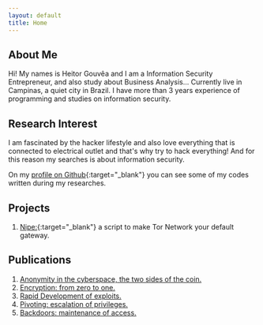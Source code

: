 ```yaml
---
layout: default
title: Home
---
```


## About Me

Hi! My names is Heitor Gouvêa and I am a Information Security Entrepreneur,
 and also study about Business Analysis...
Currently live in Campinas, a quiet city in Brazil. I have more than 3 years experience
of programming and studies on information security.

## Research Interest

I am fascinated by the hacker lifestyle and also love everything that is connected to
electrical outlet and that's why try to hack everything!
And for this reason my searches is about information security.

On my [profile on Github](https://github.com/GouveaHeitor){:target="_blank"} you can see
some of my codes written during my researches.

## Projects

1. [Nipe:](https://github.com/GouveaHeitor/nipe){:target="_blank"} a script to make Tor Network your default gateway.

## Publications

1. [Anonymity in the cyberspace, the two sides of the coin.](/publications/anonymity-the-two-sides-of-the-coin.pdf)
2. [Encryption: from zero to one.](/publications/encryption-from-zero-to-one.pdf)
3. [Rapid Development of exploits.](/publications/rapid-development-of-exploits.pdf)
4. [Pivoting: escalation of privileges.](/publications/pivoting-escalation-of-privileges.pdf)
5. [Backdoors: maintenance of access.](/publications/backdoors-maintenance-of-access.pdf)
